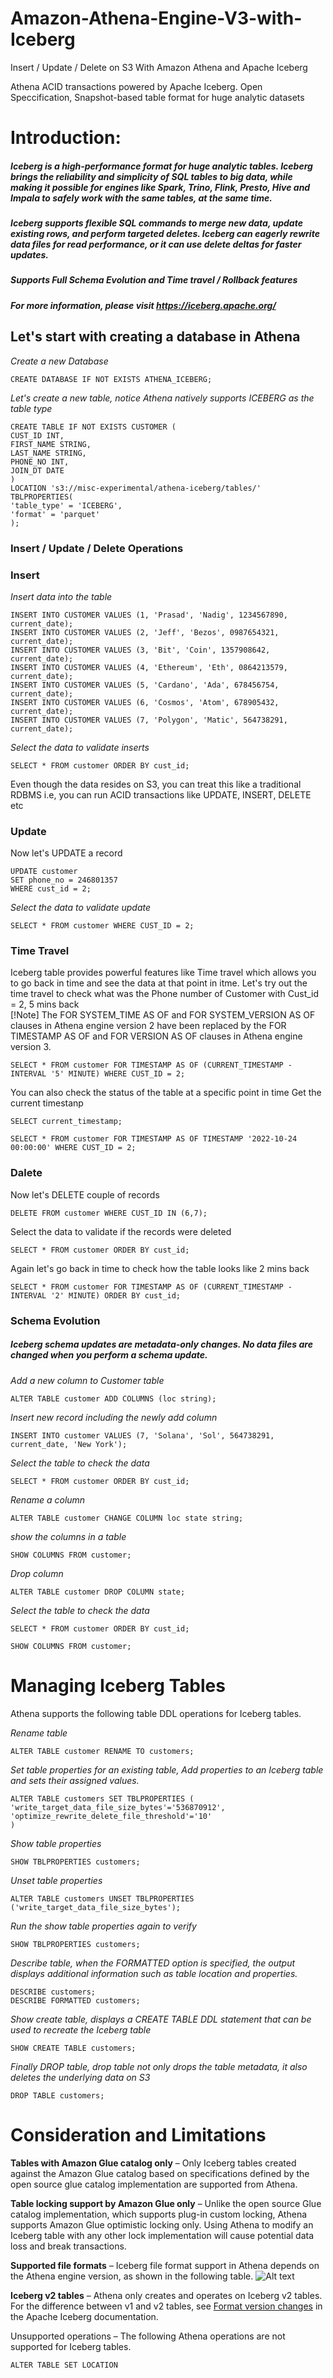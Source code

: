 # Amazon-Athena-Engine-V3-with-Iceberg
Insert / Update / Delete on S3 With Amazon Athena and Apache Iceberg

Athena ACID transactions powered by Apache Iceberg. Open Speccification, Snapshot-based table format for huge analytic datasets


# Introduction:
##### Iceberg is a high-performance format for huge analytic tables. Iceberg brings the reliability and simplicity of SQL tables to big data, while making it possible for engines like Spark, Trino, Flink, Presto, Hive and Impala to safely work with the same tables, at the same time. 
##### Iceberg supports flexible SQL commands to merge new data, update existing rows, and perform targeted deletes. Iceberg can eagerly rewrite data files for read performance, or it can use delete deltas for faster updates.
##### Supports Full Schema Evolution and Time travel / Rollback features
##### For more information, please visit https://iceberg.apache.org/ 


## Let's start with creating a database in Athena

*Create a new Database*

    CREATE DATABASE IF NOT EXISTS ATHENA_ICEBERG;

*Let's create a new table, notice Athena natively supports ICEBERG as the table type*

    CREATE TABLE IF NOT EXISTS CUSTOMER (
    CUST_ID INT,
    FIRST_NAME STRING,
    LAST_NAME STRING,
    PHONE_NO INT,
    JOIN_DT DATE
    )
    LOCATION 's3://misc-experimental/athena-iceberg/tables/'
    TBLPROPERTIES(
    'table_type' = 'ICEBERG',
    'format' = 'parquet'
    );

### Insert / Update / Delete Operations

### Insert <br>
*Insert data into the table*
    
    INSERT INTO CUSTOMER VALUES (1, 'Prasad', 'Nadig', 1234567890, current_date);
    INSERT INTO CUSTOMER VALUES (2, 'Jeff', 'Bezos', 0987654321, current_date);
    INSERT INTO CUSTOMER VALUES (3, 'Bit', 'Coin', 1357908642, current_date);
    INSERT INTO CUSTOMER VALUES (4, 'Ethereum', 'Eth', 0864213579, current_date);
    INSERT INTO CUSTOMER VALUES (5, 'Cardano', 'Ada', 678456754, current_date);
    INSERT INTO CUSTOMER VALUES (6, 'Cosmos', 'Atom', 678905432, current_date);
    INSERT INTO CUSTOMER VALUES (7, 'Polygon', 'Matic', 564738291, current_date);

*Select the data to validate inserts*
    
    SELECT * FROM customer ORDER BY cust_id;

Even though the data resides on S3, you can treat this like a traditional RDBMS i.e, you can run ACID transactions like UPDATE, INSERT, DELETE etc
### Update <br>
Now let's UPDATE a record
    
    UPDATE customer
    SET phone_no = 246801357
    WHERE cust_id = 2;

*Select the data to validate update*
    
    SELECT * FROM customer WHERE CUST_ID = 2;

### Time Travel <br>
Iceberg table provides powerful features like Time travel which allows you to go back in time and see the data at that point in itme.
Let's try out the time travel to check what was the Phone number of Customer with Cust_id = 2, 5 mins back <br>
[!Note]
The FOR SYSTEM_TIME AS OF and FOR SYSTEM_VERSION AS OF clauses in Athena engine version 2 have been replaced by the FOR TIMESTAMP AS OF and FOR VERSION AS OF clauses in Athena engine version 3.

    SELECT * FROM customer FOR TIMESTAMP AS OF (CURRENT_TIMESTAMP - INTERVAL '5' MINUTE) WHERE CUST_ID = 2;


You can also check the status of the table at a specific point in time
Get the current timestanp

    SELECT current_timestamp;  

    SELECT * FROM customer FOR TIMESTAMP AS OF TIMESTAMP '2022-10-24 00:00:00' WHERE CUST_ID = 2;

### Dalete <br>
Now let's DELETE couple of records

    DELETE FROM customer WHERE CUST_ID IN (6,7);

Select the data to validate if the records were deleted

    SELECT * FROM customer ORDER BY cust_id;

Again let's go back in time to check how the table looks like 2 mins back

    SELECT * FROM customer FOR TIMESTAMP AS OF (CURRENT_TIMESTAMP - INTERVAL '2' MINUTE) ORDER BY cust_id;

### Schema Evolution

##### Iceberg schema updates are metadata-only changes. No data files are changed when you perform a schema update.

*Add a new column to Customer table*

    ALTER TABLE customer ADD COLUMNS (loc string);

*Insert new record including the newly add column*

    INSERT INTO customer VALUES (7, 'Solana', 'Sol', 564738291, current_date, 'New York');

*Select the table to check the data*

    SELECT * FROM customer ORDER BY cust_id;

*Rename a column*

    ALTER TABLE customer CHANGE COLUMN loc state string;

*show the columns in a table*

    SHOW COLUMNS FROM customer;

*Drop column*

    ALTER TABLE customer DROP COLUMN state;

*Select the table to check the data*

    SELECT * FROM customer ORDER BY cust_id;

    SHOW COLUMNS FROM customer;


# Managing Iceberg Tables
Athena supports the following table DDL operations for Iceberg tables.

*Rename table*
    
    ALTER TABLE customer RENAME TO customers;

*Set table properties for an existing table, Add properties to an Iceberg table and sets their assigned values.*
    
    ALTER TABLE customers SET TBLPROPERTIES (
    'write_target_data_file_size_bytes'='536870912', 
    'optimize_rewrite_delete_file_threshold'='10'
    )

*Show table properties*

    SHOW TBLPROPERTIES customers;


*Unset table properties*
    
    ALTER TABLE customers UNSET TBLPROPERTIES ('write_target_data_file_size_bytes');

*Run the show table properties again to verify*

    SHOW TBLPROPERTIES customers;

*Describe table, when the FORMATTED option is specified, the output displays additional information such as table location and properties.*
    
    DESCRIBE customers;
    DESCRIBE FORMATTED customers;

*Show create table, displays a CREATE TABLE DDL statement that can be used to recreate the Iceberg table*
    
    SHOW CREATE TABLE customers;

*Finally DROP table, drop table not only drops the table metadata, it also deletes the underlying data on S3*
    
    DROP TABLE customers;


# Consideration and Limitations

**Tables with Amazon Glue catalog only** – Only Iceberg tables created against the Amazon Glue catalog based on specifications defined by the open source glue catalog implementation are supported from Athena.

**Table locking support by Amazon Glue only** – Unlike the open source Glue catalog implementation, which supports plug-in custom locking, Athena supports Amazon Glue optimistic locking only. Using Athena to modify an Iceberg table with any other lock implementation will cause potential data loss and break transactions.

**Supported file formats** – Iceberg file format support in Athena depends on the Athena engine version, as shown in the following table.
![Alt text](image.png)

**Iceberg v2 tables** – Athena only creates and operates on Iceberg v2 tables. For the difference between v1 and v2 tables, see [Format version changes](https://iceberg.apache.org/spec/#appendix-e-format-version-changes) in the Apache Iceberg documentation.

Unsupported operations – The following Athena operations are not supported for Iceberg tables.

    ALTER TABLE SET LOCATION
